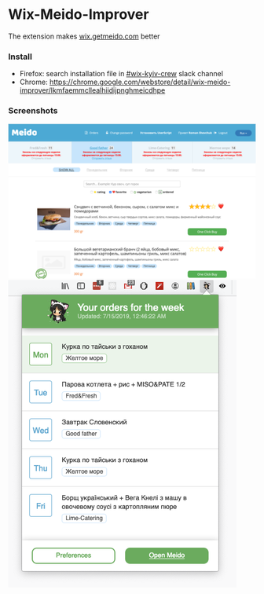 # Wix-Meido-Improver

The extension makes [wix.getmeido.com](https://wix.getmeido.com/) better

### Install 
* Firefox: search installation file in [#wix-kyiv-crew](https://wix.slack.com/messages/C8VUJPMT3) slack channel
* Chrome: https://chrome.google.com/webstore/detail/wix-meido-improver/lkmfaemmcllealhiidijpnghmeicdhpe


### Screenshots

<img src="screenshots/1.png"/>
<img src="screenshots/2.png"/>

